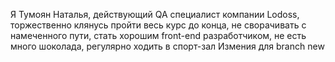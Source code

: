 Я Тумоян Наталья, действующий QA специалист компании Lodoss, торжественно клянусь пройти весь курс до конца, не сворачивать с намеченного пути, стать хорошим front-end разработчиком, не есть много шоколада, регулярно ходить в спорт-зал
Измения для branch new
